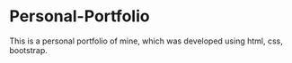 # Personal-Portfolio
This is a personal portfolio of mine, which was developed using html, css, bootstrap.
